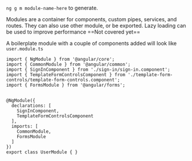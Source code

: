 `ng g m module-name-here` to generate.

Modules are a container for components, custom pipes, services, and routes.  They can also use other module, or be exported.  Lazy loading can be used to improve performance ==Not covered yet==

A boilerplate module with a couple of components added will look like `user.module.ts`
```
import { NgModule } from '@angular/core';
import { CommonModule } from '@angular/common';
import { SignInComponent } from './sign-in/sign-in.component';
import { TemplateFormControlsComponent } from './template-form-controls/template-form-controls.component';
import { FormsModule } from '@angular/forms';


@NgModule({
  declarations: [
    SignInComponent,
    TemplateFormControlsComponent
  ],
  imports: [
    CommonModule,
    FormsModule
  ]
})
export class UserModule { }
```